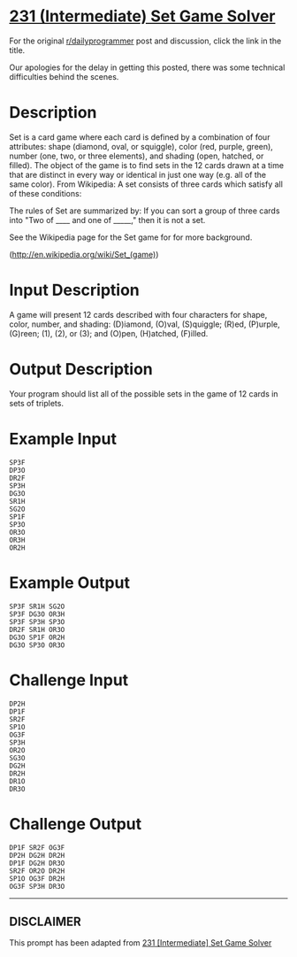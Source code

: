 # [231 (Intermediate) Set Game Solver](https://www.reddit.com/r/dailyprogrammer/comments/3ke4l6/20150909_challenge_231_intermediate_set_game/)

For the original [r/dailyprogrammer](https://www.reddit.com/r/dailyprogrammer/) post and discussion, click the link in the title.

Our apologies for the delay in getting this posted, there was some technical difficulties behind the scenes. 

# Description
Set is a card game where each card is defined by a combination of four attributes: shape (diamond, oval, or squiggle), color (red, purple, green), number (one, two, or three elements), and shading (open, hatched, or filled). The object of the game is to find sets in the 12 cards drawn at a time that are distinct in every way or identical in just one way (e.g. all of the same color). From Wikipedia: A set consists of three cards which satisfy all of these conditions:

The rules of Set are summarized by: If you can sort a group of three cards into "Two of ____ and one of _____," then it is not a set.

See the Wikipedia page for the Set game
 for for more background. 

(http://en.wikipedia.org/wiki/Set_(game))
# Input Description
A game will present 12 cards described with four characters for shape, color, number, and shading: (D)iamond, (O)val, (S)quiggle; (R)ed, (P)urple, (G)reen; (1), (2), or (3); and (O)pen, (H)atched, (F)illed.

# Output Description
Your program should list all of the possible sets in the game of 12 cards in sets of triplets.

# Example Input

```
SP3F
DP3O
DR2F
SP3H
DG3O
SR1H
SG2O
SP1F
SP3O
OR3O
OR3H
OR2H
```
# Example Output

```
SP3F SR1H SG2O
SP3F DG3O OR3H
SP3F SP3H SP3O
DR2F SR1H OR3O
DG3O SP1F OR2H
DG3O SP3O OR3O
```
# Challenge Input

```
DP2H
DP1F
SR2F
SP1O
OG3F
SP3H
OR2O
SG3O
DG2H
DR2H
DR1O
DR3O
```
# Challenge Output

```
DP1F SR2F OG3F
DP2H DG2H DR2H 
DP1F DG2H DR3O 
SR2F OR2O DR2H 
SP1O OG3F DR2H 
OG3F SP3H DR3O
```

----
## **DISCLAIMER**
This prompt has been adapted from [231 [Intermediate] Set Game Solver](https://www.reddit.com/r/dailyprogrammer/comments/3ke4l6/20150909_challenge_231_intermediate_set_game/
)

